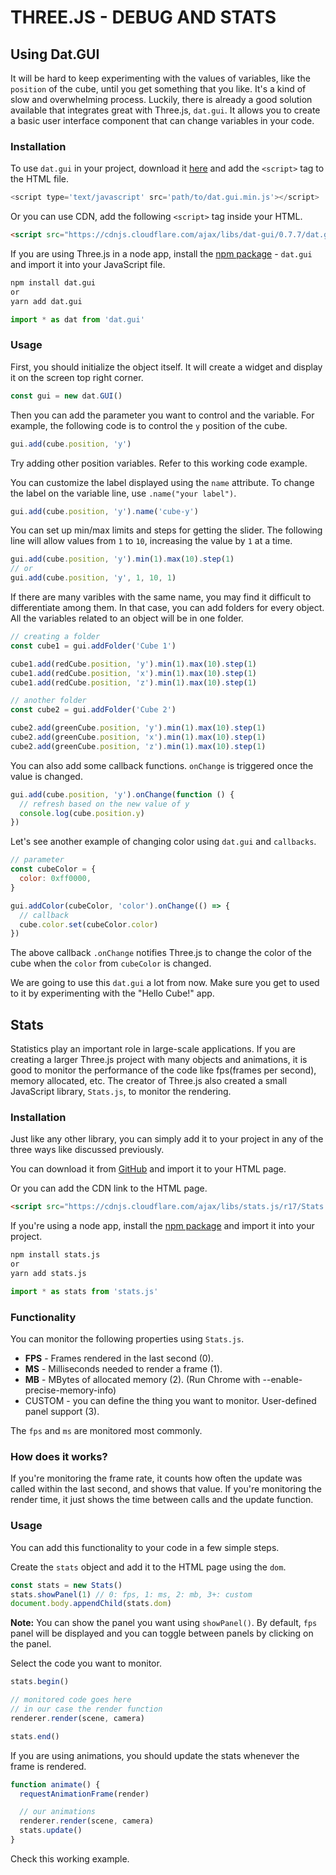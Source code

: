 # THREE.JS - DEBUG AND STATS

## Using Dat.GUI

It will be hard to keep experimenting with the values of variables, like the `position` of the cube, until you get something that you like. It's a kind of slow and overwhelming process. Luckily, there is already a good solution available that integrates great with Three.js, `dat.gui`. It allows you to create a basic user interface component that can change variables in your code.

### Installation

To use `dat.gui` in your project, download it [here](https://github.com/dataarts/dat.gui) and add the `<script>` tag to the HTML file.

```js
<script type='text/javascript' src='path/to/dat.gui.min.js'></script>
```

Or you can use CDN, add the following `<script>` tag inside your HTML.

```html
<script src="https://cdnjs.cloudflare.com/ajax/libs/dat-gui/0.7.7/dat.gui.min.js"></script>
```

If you are using Three.js in a node app, install the [npm package](https://www.npmjs.com/package/dat.gui) - `dat.gui` and import it into your JavaScript file.

```bash
npm install dat.gui
or
yarn add dat.gui
```

```js
import * as dat from 'dat.gui'
```

### Usage

First, you should initialize the object itself. It will create a widget and display it on the screen top right corner.

```js
const gui = new dat.GUI()
```

Then you can add the parameter you want to control and the variable. For example, the following code is to control the `y` position of the cube.

```js
gui.add(cube.position, 'y')
```

Try adding other position variables. Refer to this working code example.

You can customize the label displayed using the `name` attribute. To change the label on the variable line, use `.name("your label")`.

```js
gui.add(cube.position, 'y').name('cube-y')
```

You can set up min/max limits and steps for getting the slider. The following line will allow values from `1` to `10`, increasing the value by `1` at a time.

```js
gui.add(cube.position, 'y').min(1).max(10).step(1)
// or
gui.add(cube.position, 'y', 1, 10, 1)
```

If there are many varibles with the same name, you may find it difficult to differentiate among them. In that case, you can add folders for every object. All the variables related to an object will be in one folder.

```js
// creating a folder
const cube1 = gui.addFolder('Cube 1')

cube1.add(redCube.position, 'y').min(1).max(10).step(1)
cube1.add(redCube.position, 'x').min(1).max(10).step(1)
cube1.add(redCube.position, 'z').min(1).max(10).step(1)

// another folder
const cube2 = gui.addFolder('Cube 2')

cube2.add(greenCube.position, 'y').min(1).max(10).step(1)
cube2.add(greenCube.position, 'x').min(1).max(10).step(1)
cube2.add(greenCube.position, 'z').min(1).max(10).step(1)
```

You can also add some callback functions.
`onChange` is triggered once the value is changed.

```js
gui.add(cube.position, 'y').onChange(function () {
  // refresh based on the new value of y
  console.log(cube.position.y)
})
```

Let's see another example of changing color using `dat.gui` and `callbacks`.

```js
// parameter
const cubeColor = {
  color: 0xff0000,
}

gui.addColor(cubeColor, 'color').onChange(() => {
  // callback
  cube.color.set(cubeColor.color)
})
```

The above callback `.onChange` notifies Three.js to change the color of the cube when the `color` from `cubeColor` is changed.

We are going to use this `dat.gui` a lot from now. Make sure you get to used to it by experimenting with the "Hello Cube!" app.

## Stats

Statistics play an important role in large-scale applications. If you are creating a larger Three.js project with many objects and animations, it is good to monitor the performance of the code like fps(frames per second), memory allocated, etc. The creator of Three.js also created a small JavaScript library, `Stats.js`, to monitor the rendering.

### Installation

Just like any other library, you can simply add it to your project in any of the three ways like discussed previously.

You can download it from [GitHub](https://github.com/mrdoob/stats.js/) and import it to your HTML page.

Or you can add the CDN link to the HTML page.

```html
<script src="https://cdnjs.cloudflare.com/ajax/libs/stats.js/r17/Stats.min.js"></script>
```

If you're using a node app, install the [npm package](https://www.npmjs.com/package/stats.js) and import it into your project.

```bash
npm install stats.js
or
yarn add stats.js
```

```js
import * as stats from 'stats.js'
```

### Functionality

You can monitor the following properties using `Stats.js`.

- **FPS** - Frames rendered in the last second (0).
- **MS** - Milliseconds needed to render a frame (1).
- **MB** - MBytes of allocated memory (2). (Run Chrome with --enable-precise-memory-info)
- CUSTOM - you can define the thing you want to monitor. User-defined panel support (3).

The `fps` and `ms` are monitored most commonly.

### How does it works?

If you're monitoring the frame rate, it counts how often the update was called within the last second, and shows that value. If you're monitoring the render time, it just shows the time between calls and the update function.

### Usage

You can add this functionality to your code in a few simple steps.

Create the `stats` object and add it to the HTML page using the `dom`.

```js
const stats = new Stats()
stats.showPanel(1) // 0: fps, 1: ms, 2: mb, 3+: custom
document.body.appendChild(stats.dom)
```

**Note:** You can show the panel you want using `showPanel()`. By default, `fps` panel will be displayed and you can toggle between panels by clicking on the panel.

Select the code you want to monitor.

```js
stats.begin()

// monitored code goes here
// in our case the render function
renderer.render(scene, camera)

stats.end()
```

If you are using animations, you should update the stats whenever the frame is rendered.

```js
function animate() {
  requestAnimationFrame(render)

  // our animations
  renderer.render(scene, camera)
  stats.update()
}
```

Check this working example.
